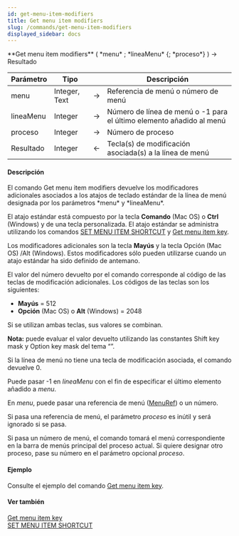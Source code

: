 ```yaml
---
id: get-menu-item-modifiers
title: Get menu item modifiers
slug: /commands/get-menu-item-modifiers
displayed_sidebar: docs
---
```


<!--REF #_command_.Get menu item modifiers.Syntax-->**Get menu item modifiers** ( *menu* ; *lineaMenu* {; *proceso*} ) -> Resultado<!-- END REF-->
<!--REF #_command_.Get menu item modifiers.Params-->
| Parámetro | Tipo |  | Descripción |
| --- | --- | --- | --- |
| menu | Integer, Text | &srarr; | Referencia de menú o número de menú |
| lineaMenu | Integer | &srarr; | Número de línea de menú o -1 para el último elemento añadido al menú |
| proceso | Integer | &srarr; | Número de proceso |
| Resultado | Integer | &larr; | Tecla(s) de modificación asociada(s) a la línea de menú |

<!-- END REF-->

#### Descripción 

<!--REF #_command_.Get menu item modifiers.Summary-->El comando Get menu item modifiers devuelve los modificadores adicionales asociados a los atajos de teclado estándar de la línea de menú designada por los parámetros *menu* y *lineaMenu*.<!-- END REF-->

El atajo estándar está compuesto por la tecla **Comando** (Mac OS) o **Ctrl** (Windows) y de una tecla personalizada. El atajo estándar se administra utilizando los comandos [SET MENU ITEM SHORTCUT](set-menu-item-shortcut.md "SET MENU ITEM SHORTCUT") y [Get menu item key](get-menu-item-key.md "Get menu item key").

Los modificadores adicionales son la tecla **Mayús**  y la tecla Opción (Mac OS) /Alt (Windows). Estos modificadores sólo pueden utilizarse cuando un atajo estándar ha sido definido de antemano.

El valor del número devuelto por el comando corresponde al código de las teclas de modificación adicionales. Los códigos de las teclas son los siguientes:

* **Mayús** \= 512
* **Opción** (Mac OS) o **Alt** (Windows) = 2048

Si se utilizan ambas teclas, sus valores se combinan.

**Nota:** puede evaluar el valor devuelto utilizando las constantes Shift key mask  y Option key mask del tema “”.

Si la línea de menú no tiene una tecla de modificación asociada, el comando devuelve 0.

Puede pasar -1 en *lineaMenu* con el fin de especificar el último elemento añadido a *menu*.

En *menu*, puede pasar una referencia de menú ([MenuRef](# "Unique ID (16-character alphanumeric) of a menu")) o un número.

Si pasa una referencia de menú, el parámetro *proceso* es inútil y será ignorado si se pasa.

Si pasa un número de menú, el comando tomará el menú correspondiente en la barra de menús principal del proceso actual. Si quiere designar otro proceso, pase su número en el parámetro opcional *proceso*.

#### Ejemplo 

Consulte el ejemplo del comando [Get menu item key](get-menu-item-key.md "Get menu item key"). 

#### Ver también 

[Get menu item key](get-menu-item-key.md)  
[SET MENU ITEM SHORTCUT](set-menu-item-shortcut.md)  